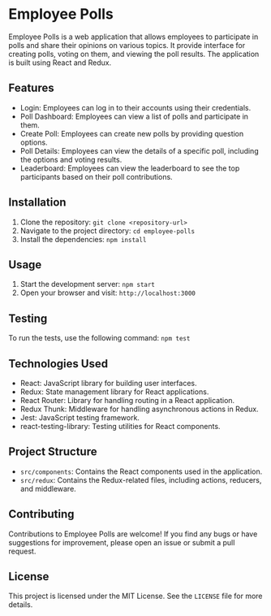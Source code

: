 # Employee Polls

Employee Polls is a web application that allows employees to participate in polls and share their opinions on various topics. It provide interface for creating polls, voting on them, and viewing the poll results. The application is built using React and Redux.

## Features

- Login: Employees can log in to their accounts using their credentials.
- Poll Dashboard: Employees can view a list of polls and participate in them.
- Create Poll: Employees can create new polls by providing question options.
- Poll Details: Employees can view the details of a specific poll, including the options and voting results.
- Leaderboard: Employees can view the leaderboard to see the top participants based on their poll contributions.

## Installation

1. Clone the repository: `git clone <repository-url>`
2. Navigate to the project directory: `cd employee-polls`
3. Install the dependencies: `npm install`

## Usage

1. Start the development server: `npm start`
2. Open your browser and visit: `http://localhost:3000`

## Testing

To run the tests, use the following command: `npm test`

## Technologies Used

- React: JavaScript library for building user interfaces.
- Redux: State management library for React applications.
- React Router: Library for handling routing in a React application.
- Redux Thunk: Middleware for handling asynchronous actions in Redux.
- Jest: JavaScript testing framework.
- react-testing-library: Testing utilities for React components.

## Project Structure

- `src/components`: Contains the React components used in the application.
- `src/redux`: Contains the Redux-related files, including actions, reducers, and middleware.

## Contributing

Contributions to Employee Polls are welcome! If you find any bugs or have suggestions for improvement, please open an issue or submit a pull request.

## License

This project is licensed under the MIT License. See the `LICENSE` file for more details.
